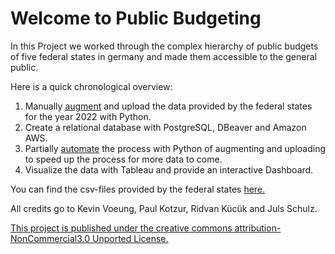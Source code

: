 # Welcome to Public Budgeting

In this Project we worked through the complex hierarchy of public budgets of five federal states in germany and made them accessible to the general public. 

Here is a quick chronological overview:

1. Manually [augment](https://github.com/Toffeltonius/Public-Budgeting/tree/main/create_dataframes_2022) and upload the data provided by the federal states for the year 2022 with Python.
2. Create a relational database with PostgreSQL, DBeaver and Amazon AWS.
3. Partially [automate](https://github.com/Toffeltonius/Public-Budgeting/tree/main/functions) the process with Python of augmenting and uploading to speed up the process for more data to come.
4. Visualize the data with Tableau and provide an interactive Dashboard.


You can find the csv-files provided by the federal states [here.](https://drive.google.com/drive/folders/1z5jixdjom2EqlrJzO7e9Msuj9L-fWUpb?usp=share_link)






All credits go to Kevin Voeung, Paul Kotzur, Ridvan Kücük and Juls Schulz.

[This project is published under the creative commons attribution-NonCommercial3.0 Unported License.](https://creativecommons.org/licenses/by-nc/3.0/legalcode)


